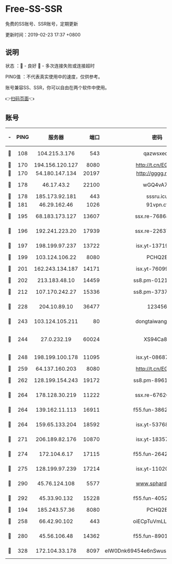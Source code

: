 # Free-SS-SSR

免费的SS账号、SSR账号，定期更新

更新时间：2019-02-23 17:37 +0800

## 说明

状态     ：🙂 - 良好 🙁 - 多次连接失败或连接超时

PING值   ：不代表真实使用中的速度，仅供参考。

账号兼容SS、SSR，你可以自由在两个软件中使用。

👉[扫码页面](https://liesauer.github.io/free-ss-ssr.github.io/)👈

## 账号

|-|PING|服务器|端口|密码|加密方式|区域|
|:----:|:----:|:-----:|-----:|:----:|:----:|:----:|
|🙂|108|104.215.3.176|543|qazwsxedc|aes-256-gcm|JP|
|🙂|170|194.156.120.127|8080|http://t.cn/EGJIyrl|rc4-md5|RU|
|🙂|170|54.180.147.134|20197|http://gggg.rocks|chacha20|KR|
|🙂|178|46.17.43.2|22100|wGQ4vA7D|aes-256-gcm|RU|
|🙂|178|185.173.92.181|443|sssru.icu|rc4-md5|RU|
|🙂|181|46.29.162.46|1026|91vpn.cf|rc4-md5|RU|
|🙂|195|68.183.173.127|13607|ssx.re-76868937|aes-256-cfb|US|
|🙂|196|192.241.223.20|17939|ssx.re-22637861|aes-256-cfb|US|
|🙂|197|198.199.97.237|13722|isx.yt-13719964|aes-256-cfb|US|
|🙂|199|103.124.106.22|8080|PCHQ2E|rc4-md5|US|
|🙂|201|162.243.134.187|14171|isx.yt-76099235|aes-256-cfb|US|
|🙂|202|213.183.48.10|14459|ss8.pm-01218790|rc4-md5|RU|
|🙂|212|107.170.242.27|15336|ss8.pm-37378232|aes-256-cfb|US|
|🙂|228|204.10.89.10|36477|123456|aes-256-cfb|US|
|🙂|243|103.124.105.211|80|dongtaiwang.com|aes-256-cfb|US|
|🙂|244|27.0.232.19|60024|XS94Ca8K|xchacha20-ietf-poly1305|HK|
|🙂|248|198.199.100.178|11095|isx.yt-08687523|aes-256-cfb|US|
|🙂|259|64.137.160.203|8080|http://t.cn/EGJIyrl|rc4-md5|CA|
|🙂|262|128.199.154.243|19172|ss8.pm-89617917|aes-256-cfb|SG|
|🙂|264|178.128.30.219|11222|ssx.re-67626834|aes-256-cfb|SG|
|🙂|264|139.162.11.113|16911|f55.fun-38620708|aes-256-cfb|SG|
|🙂|264|159.65.133.204|18592|isx.yt-53768973|aes-256-cfb|SG|
|🙂|271|206.189.82.176|10870|isx.yt-18357670|aes-256-cfb|SG|
|🙂|274|172.104.6.17|17115|f55.fun-26427842|aes-256-cfb|US|
|🙂|275|128.199.97.239|17214|isx.yt-11020903|aes-256-cfb|SG|
|🙂|290|45.76.124.108|5577|www.sphard.com|aes-256-cfb|AU|
|🙂|292|45.33.90.132|15228|f55.fun-40522373|aes-256-cfb|US|
|🙂|194|185.243.57.36|8080|PCHQ2E|rc4-md5|US|
|🙂|258|66.42.90.102|443|oiECpTuVmLLxk4Ts|aes-256-cfb|US|
|🙂|280|45.56.106.48|14362|f55.fun-89010731|aes-256-cfb|US|
|🙂|328|172.104.33.178|8097|eIW0Dnk69454e6nSwuspv9DmS201tQ0D|aes-256-cfb|SG|

